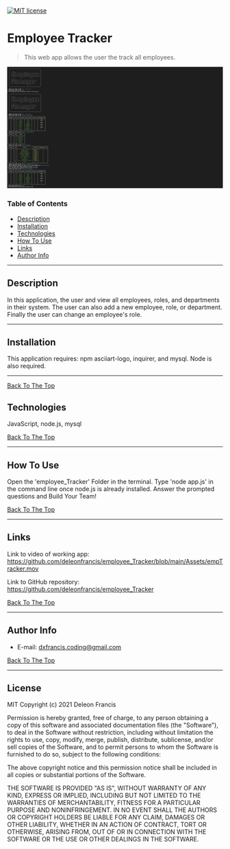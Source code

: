 [![MIT license](https://img.shields.io/badge/License-MIT-blue.svg)](https://lbesson.mit-license.org/)
# Employee Tracker

> This web app allows the user the track all employees.

![](Assets/epmTrackSS.png)

### Table of Contents

- [Description](#description)
- [Installation](#installation)
- [Technologies](#technologies)
- [How To Use](#how-to-use)
- [Links](#links)
- [Author Info](#author-info)

---

## Description
In this application, the user and view all employees, roles, and departments in their system. The user can also add a new employee, role, or department. Finally the user can change an employee's role.

---

## Installation
This application requires: npm asciiart-logo, inquirer, and mysql. Node is also required.

---
[Back To The Top](#read-me-template)

## Technologies
JavaScript, node.js, mysql

[Back To The Top](#read-me-template)

---

## How To Use
Open the 'employee_Tracker' Folder in the terminal. Type 'node app.js' in the command line once node.js is already installed. Answer the prompted questions and Build Your Team! 
   
   [Back To The Top](#read-me-template)
   
---

## Links

Link to video of working app:
https://github.com/deleonfrancis/employee_Tracker/blob/main/Assets/empTracker.mov

Link to GitHub repository:
https://github.com/deleonfrancis/employee_Tracker

[Back To The Top](#read-me-template)

---

## Author Info

- E-mail: dxfrancis.coding@gmail.com

[Back To The Top](#read-me-template)

---

## License

MIT
Copyright (c) 2021 Deleon Francis

Permission is hereby granted, free of charge, to any person obtaining a copy
of this software and associated documentation files (the "Software"), to deal
in the Software without restriction, including without limitation the rights
to use, copy, modify, merge, publish, distribute, sublicense, and/or sell
copies of the Software, and to permit persons to whom the Software is
furnished to do so, subject to the following conditions:

The above copyright notice and this permission notice shall be included in all
copies or substantial portions of the Software.

THE SOFTWARE IS PROVIDED "AS IS", WITHOUT WARRANTY OF ANY KIND, EXPRESS OR
IMPLIED, INCLUDING BUT NOT LIMITED TO THE WARRANTIES OF MERCHANTABILITY,
FITNESS FOR A PARTICULAR PURPOSE AND NONINFRINGEMENT. IN NO EVENT SHALL THE
AUTHORS OR COPYRIGHT HOLDERS BE LIABLE FOR ANY CLAIM, DAMAGES OR OTHER
LIABILITY, WHETHER IN AN ACTION OF CONTRACT, TORT OR OTHERWISE, ARISING FROM,
OUT OF OR IN CONNECTION WITH THE SOFTWARE OR THE USE OR OTHER DEALINGS IN THE
SOFTWARE.
